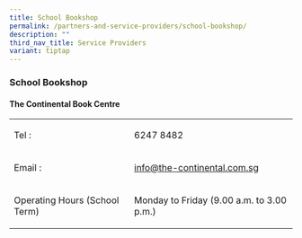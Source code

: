 ```yaml
---
title: School Bookshop
permalink: /partners-and-service-providers/school-bookshop/
description: ""
third_nav_title: Service Providers
variant: tiptap
---
```

<h3><strong>School Bookshop</strong></h3><h4><strong>The Continental Book Centre</strong></h4><table><tbody><tr><td rowspan="1" colspan="1"><p>Tel :</p></td><td rowspan="1" colspan="1"><p>6247 8482</p></td></tr><tr><td rowspan="1" colspan="1"><p>Email :</p></td><td rowspan="1" colspan="1"><p><a href="mailto:info@the-continental.com.sg" rel="noopener noreferrer nofollow" target="_blank">info@the-continental.com.sg</a></p></td></tr><tr><td rowspan="1" colspan="1"><p>Operating Hours (School Term)</p></td><td rowspan="1" colspan="1"><p>Monday to Friday (9.00 a.m. to 3.00 p.m.)</p></td></tr></tbody></table><p></p>